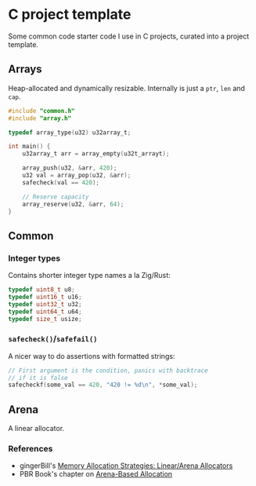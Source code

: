 # C project template

Some common code starter code I use in C projects, curated into a project template.

## Arrays

Heap-allocated and dynamically resizable. Internally is just a `ptr`, `len` and `cap`.

```C
#include "common.h"
#include "array.h"

typedef array_type(u32) u32array_t;

int main() {
    u32array_t arr = array_empty(u32t_arrayt);

    array_push(u32, &arr, 420);
    u32 val = array_pop(u32, &arr);
    safecheck(val == 420);

    // Reserve capacity
    array_reserve(u32, &arr, 64);
}
```

## Common

### Integer types

Contains shorter integer type names a la Zig/Rust:

```C
typedef uint8_t u8;
typedef uint16_t u16;
typedef uint32_t u32;
typedef uint64_t u64;
typedef size_t usize;
```

### `safecheck()`/`safefail()`

A nicer way to do assertions with formatted strings:

```C
// First argument is the condition, panics with backtrace
// if it is false
safecheckf(some_val == 420, "420 != %d\n", *some_val);
```

## Arena

A linear allocator.

### References

- gingerBill's [Memory Allocation Strategies: Linear/Arena Allocators](https://www.gingerbill.org/article/2019/02/08/memory-allocation-strategies-002/)
- PBR Book's chapter on [Arena-Based Allocation](https://www.pbr-book.org/3ed-2018/Utilities/Memory_Management#Arena-BasedAllocation)

##
